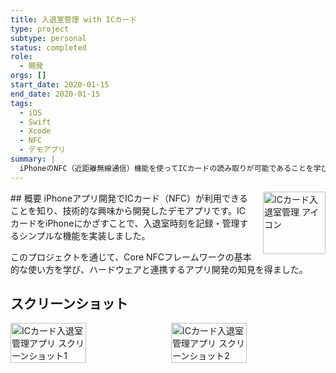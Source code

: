```yaml
---
title: 入退室管理 with ICカード
type: project
subtype: personal
status: completed
role:
  - 開発
orgs: []
start_date: 2020-01-15
end_date: 2020-01-15
tags:
  - iOS
  - Swift
  - Xcode
  - NFC
  - デモアプリ
summary: |
  iPhoneのNFC（近距離無線通信）機能を使ってICカードの読み取りが可能であることを学び、その技術検証のために作成した入退室管理のデモアプリ。
---
```


<img src="assets/ic_card_entry_icon.jpg" alt="ICカード入退室管理 アイコン" style="float: right; width: 100px; margin-left: 16px;">
## 概要
iPhoneアプリ開発でICカード（NFC）が利用できることを知り、技術的な興味から開発したデモアプリです。ICカードをiPhoneにかざすことで、入退室時刻を記録・管理するシンプルな機能を実装しました。

このプロジェクトを通じて、Core NFCフレームワークの基本的な使い方を学び、ハードウェアと連携するアプリ開発の知見を得ました。

## スクリーンショット
<div style="display: flex; gap: 10px;">
    <img src="assets/ic_card_entry_ss_1.jpg" alt="ICカード入退室管理アプリ スクリーンショット1" width="49%">
    <img src="assets/ic_card_entry_ss_2.jpg" alt="ICカード入退室管理アプリ スクリーンショット2" width="49%">
</div>

